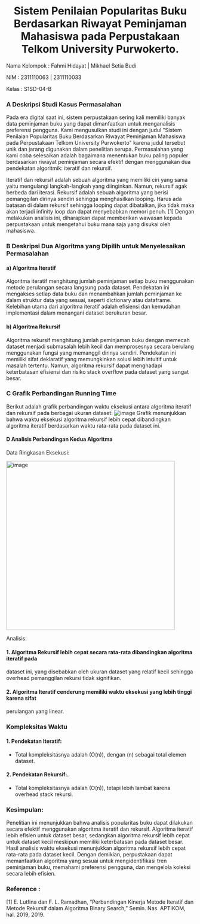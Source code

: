 # <h1 align="center">Sistem Penilaian Popularitas Buku Berdasarkan Riwayat Peminjaman Mahasiswa pada Perpustakaan Telkom University Purwokerto.</h1>
<p align="center">

Nama Kelompok : Fahmi Hidayat | Mikhael Setia Budi
   
NIM      : 2311110063 | 2311110033

Kelas     : S1SD-04-B </p>

### A Deskripsi Studi Kasus Permasalahan 
   Pada era digital saat ini, sistem perpustakaan sering kali memiliki banyak data 
peminjaman buku yang dapat dimanfaatkan untuk menganalisis preferensi pengguna. Kami 
mengusulkan studi ini dengan judul "Sistem Penilaian Popularitas Buku Berdasarkan 
Riwayat Peminjaman Mahasiswa pada Perpustakaan Telkom University Purwokerto" 
karena judul tersebut unik dan jarang digunakan dalam penelitian serupa. Permasalahan 
yang kami coba selesaikan adalah bagaimana menentukan buku paling populer berdasarkan 
riwayat peminjaman secara efektif dengan menggunakan dua pendekatan algoritmik: 
iteratif dan rekursif. 

   Iteratif dan rekursif adalah sebuah algoritma yang memiliki ciri yang sama yaitu 
mengulangi langkah-langkah yang diinginkan. Namun, rekursif agak berbeda dari iterasi. 
Rekursif adalah sebuah algoritma yang berisi pemanggilan dirinya sendiri sehingga 
menghasilkan looping. Harus ada batasan di dalam rekursif sehingga looping dapat 
dibatalkan, jika tidak maka akan terjadi infinity loop dan dapat menyebabkan memori 
penuh. [1] Dengan melakukan analisis ini, diharapkan dapat memberikan wawasan kepada 
perpustakaan untuk mengetahui buku mana saja yang disukai oleh mahasiswa. 

### B Deskripsi Dua Algoritma yang Dipilih untuk Menyelesaikan Permasalahan 
#### a) Algoritma Iteratif 
Algoritma iteratif menghitung jumlah peminjaman setiap buku menggunakan 
metode perulangan secara langsung pada dataset. Pendekatan ini mengakses 
setiap data buku dan menambahkan jumlah peminjaman ke dalam struktur data 
yang sesuai, seperti dictionary atau dataframe. Kelebihan utama dari algoritma 
iteratif adalah efisiensi dan kemudahan implementasi dalam menangani dataset 
berukuran besar. 
#### b) Algoritma Rekursif 
Algoritma rekursif menghitung jumlah peminjaman buku dengan memecah 
dataset menjadi submasalah lebih kecil dan memprosesnya secara berulang 
menggunakan fungsi yang memanggil dirinya sendiri. Pendekatan ini memiliki 
sifat deklaratif yang memungkinkan solusi lebih intuitif untuk masalah tertentu. 
Namun, algoritma rekursif dapat menghadapi keterbatasan efisiensi dan risiko 
stack overflow pada dataset yang sangat besar.

### C Grafik Perbandingan Running Time 
Berikut adalah grafik perbandingan waktu eksekusi antara algoritma iteratif dan rekursif pada 
berbagai ukuran dataset:
![image](https://github.com/user-attachments/assets/b8c02ea1-11e1-4061-a33e-5ccde85bbfbe)
Grafik menunjukkan bahwa waktu eksekusi algoritma rekursif lebih cepat dibandingkan 
algoritma iteratif berdasarkan waktu rata-rata pada dataset ini. 

#### D Analisis Perbandingan Kedua Algoritma 
Data Ringkasan Eksekusi: 

<img width="452" alt="image" src="https://github.com/user-attachments/assets/de37bf64-0b4c-47d9-a7da-e5d295eda035" />

Analisis: 

#### 1. Algoritma Rekursif lebih cepat secara rata-rata dibandingkan algoritma iteratif pada 
dataset ini, yang disebabkan oleh ukuran dataset yang relatif kecil sehingga overhead 
pemanggilan rekursi tidak signifikan. 
#### 2. Algoritma Iteratif cenderung memiliki waktu eksekusi yang lebih tinggi karena sifat 
perulangan yang linear. 

### Kompleksitas Waktu
#### 1. Pendekatan Iteratif:
   - Total kompleksitasnya adalah (O(n)), dengan (n) sebagai total elemen dataset.

#### 2. Pendekatan Rekursif:.
   - Total kompleksitasnya adalah (O(n)), tetapi lebih lambat karena overhead stack rekursi.
### Kesimpulan: 
Penelitian ini menunjukkan bahwa analisis popularitas buku dapat dilakukan secara efektif 
menggunakan algoritma iteratif dan rekursif. Algoritma iteratif lebih efisien untuk dataset 
besar, sedangkan algoritma rekursif lebih cepat untuk dataset kecil meskipun memiliki 
keterbatasan pada dataset besar. Hasil analisis waktu eksekusi menunjukkan algoritma rekursif 
lebih cepat rata-rata pada dataset kecil. Dengan demikian, perpustakaan dapat memanfaatkan 
algoritma yang sesuai untuk mengidentifikasi tren peminjaman buku, memahami preferensi 
pengguna, dan mengelola koleksi secara lebih efisien. 
### Reference : 
[1] E. Lutfina dan F. L. Ramadhan, “Perbandingan Kinerja Metode Iteratif dan Metode 
Rekursif dalam Algoritma Binary Search,” Semin. Nas. APTIKOM, hal. 2019, 2019.
